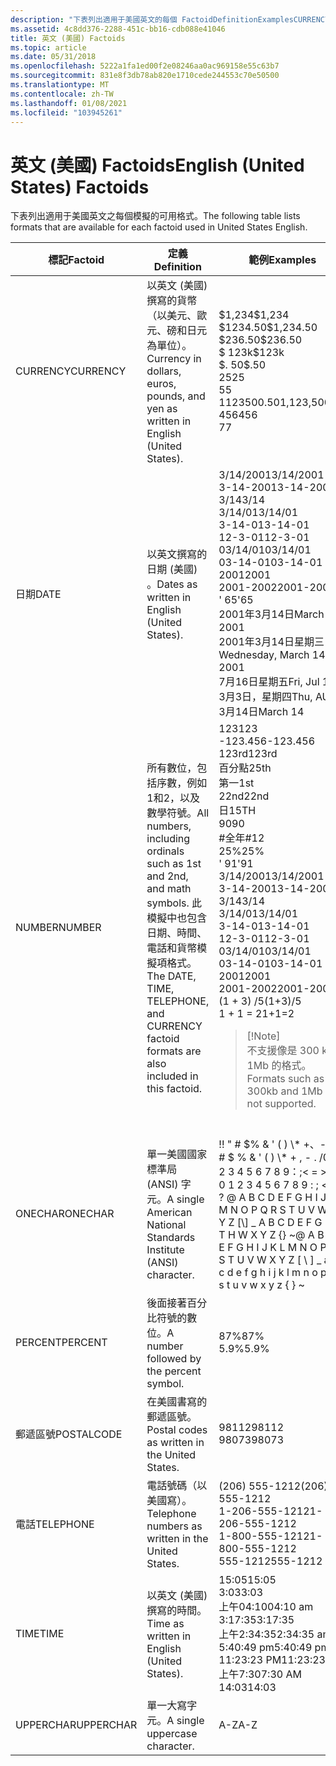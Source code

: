 ```yaml
---
description: "下表列出適用于美國英文的每個 FactoidDefinitionExamplesCURRENCYCurrency 的可用格式，以英文為單位（以英文為單位），以英文 (美國) . $ 1234 $ 1，234.50 $ 236.50 $ 123k $。 5025 5 1123500.50 456 7DATEDates （英文），以英文 (美國) .3/14/20013-14-20013/143/14/013-14-0112-3-0103/14/0103-14-0120012001-2002 ' 65March 14、2001Wednesday、三月14、2001Fri、七月16Thu、8月14日以及數學符號。 日期、123.456123 rd25th1st22nd15TH90 \\# 1225% ' 913/14/20013-14-20013/143/14/013-14-0112-3-0103/14/0103-14-0120012001-2002 (1 + 3) /51 + 1 = 2Note 的格式（例如 300 kb 和1mb）也包含在內。 ONECHARA 單一美國國家標準局 (ANSI) 字元。！ &\\#0034; \\# $% & ' ( ) \\* +、-。 /0 1 2 3 4 5 6 7 8 9：;< = >？ @ A B C D E F G H I J K L M N O P Q R S T U W X Y Z \\[ \\\\ \\] \\_ A B C d E F G H I A B c d E F D Q R S T U V W X y z {} ~ PERCENTA 數位，後面接著百分比符號。 87% 5.9% POSTALCODEPostal 代碼是在美國書寫。9811298073TELEPHONETelephone 在美國書寫的數位。 (206) 555-12121-206-555-12121-800-555-1212555-1212TIMETime （以英文 (）) 。 15:053:0304:10 am3：17：352：34： 35 am5： 30 pm11： PM7 單一大寫字元。A-Z "
ms.assetid: 4c8dd376-2288-451c-bb16-cdb088e41046
title: 英文 (美國) Factoids
ms.topic: article
ms.date: 05/31/2018
ms.openlocfilehash: 5222a1fa1ed00f2e08246aa0ac969158e55c63b7
ms.sourcegitcommit: 831e8f3db78ab820e1710cede244553c70e50500
ms.translationtype: MT
ms.contentlocale: zh-TW
ms.lasthandoff: 01/08/2021
ms.locfileid: "103945261"
---
```

# <a name="english-united-states-factoids"></a><span data-ttu-id="16a15-108">英文 (美國) Factoids</span><span class="sxs-lookup"><span data-stu-id="16a15-108">English (United States) Factoids</span></span>

<span data-ttu-id="16a15-109">下表列出適用于美國英文之每個模擬的可用格式。</span><span class="sxs-lookup"><span data-stu-id="16a15-109">The following table lists formats that are available for each factoid used in United States English.</span></span>



<table>
<colgroup>
<col style="width: 33%" />
<col style="width: 33%" />
<col style="width: 33%" />
</colgroup>
<thead>
<tr class="header">
<th><span data-ttu-id="16a15-110">標記</span><span class="sxs-lookup"><span data-stu-id="16a15-110">Factoid</span></span></th>
<th><span data-ttu-id="16a15-111">定義</span><span class="sxs-lookup"><span data-stu-id="16a15-111">Definition</span></span></th>
<th><span data-ttu-id="16a15-112">範例</span><span class="sxs-lookup"><span data-stu-id="16a15-112">Examples</span></span></th>
</tr>
</thead>
<tbody>
<tr class="odd">
<td><span data-ttu-id="16a15-113">CURRENCY</span><span class="sxs-lookup"><span data-stu-id="16a15-113">CURRENCY</span></span><br/></td>
<td><span data-ttu-id="16a15-114">以英文 (美國) 撰寫的貨幣（以美元、歐元、磅和日元為單位）。</span><span class="sxs-lookup"><span data-stu-id="16a15-114">Currency in dollars, euros, pounds, and yen as written in English (United States).</span></span><br/></td>
<td><span data-ttu-id="16a15-115">$1,234</span><span class="sxs-lookup"><span data-stu-id="16a15-115">$1,234</span></span><br/> <span data-ttu-id="16a15-116">$1234.50</span><span class="sxs-lookup"><span data-stu-id="16a15-116">$1,234.50</span></span><br/> <span data-ttu-id="16a15-117">$236.50</span><span class="sxs-lookup"><span data-stu-id="16a15-117">$236.50</span></span><br/> <span data-ttu-id="16a15-118">$ 123k</span><span class="sxs-lookup"><span data-stu-id="16a15-118">$123k</span></span><br/> <span data-ttu-id="16a15-119">$. 50</span><span class="sxs-lookup"><span data-stu-id="16a15-119">$.50</span></span><br/> <span data-ttu-id="16a15-120">25</span><span class="sxs-lookup"><span data-stu-id="16a15-120">25</span></span> <br/> <span data-ttu-id="16a15-121">5</span><span class="sxs-lookup"><span data-stu-id="16a15-121">5</span></span> <br/>  <span data-ttu-id="16a15-122">1123500.50</span><span class="sxs-lookup"><span data-stu-id="16a15-122">1,123,500.50</span></span><br/>  <span data-ttu-id="16a15-123">456</span><span class="sxs-lookup"><span data-stu-id="16a15-123">456</span></span><br/>  <span data-ttu-id="16a15-124">7</span><span class="sxs-lookup"><span data-stu-id="16a15-124">7</span></span><br/></td>
</tr>
<tr class="even">
<td><span data-ttu-id="16a15-125">日期</span><span class="sxs-lookup"><span data-stu-id="16a15-125">DATE</span></span><br/></td>
<td><span data-ttu-id="16a15-126">以英文撰寫的日期 (美國) 。</span><span class="sxs-lookup"><span data-stu-id="16a15-126">Dates as written in English (United States).</span></span><br/></td>
<td><span data-ttu-id="16a15-127">3/14/2001</span><span class="sxs-lookup"><span data-stu-id="16a15-127">3/14/2001</span></span><br/> <span data-ttu-id="16a15-128">3-14-2001</span><span class="sxs-lookup"><span data-stu-id="16a15-128">3-14-2001</span></span><br/> <span data-ttu-id="16a15-129">3/14</span><span class="sxs-lookup"><span data-stu-id="16a15-129">3/14</span></span><br/> <span data-ttu-id="16a15-130">3/14/01</span><span class="sxs-lookup"><span data-stu-id="16a15-130">3/14/01</span></span><br/> <span data-ttu-id="16a15-131">3-14-01</span><span class="sxs-lookup"><span data-stu-id="16a15-131">3-14-01</span></span><br/> <span data-ttu-id="16a15-132">12-3-01</span><span class="sxs-lookup"><span data-stu-id="16a15-132">12-3-01</span></span><br/> <span data-ttu-id="16a15-133">03/14/01</span><span class="sxs-lookup"><span data-stu-id="16a15-133">03/14/01</span></span><br/> <span data-ttu-id="16a15-134">03-14-01</span><span class="sxs-lookup"><span data-stu-id="16a15-134">03-14-01</span></span><br/> <span data-ttu-id="16a15-135">2001</span><span class="sxs-lookup"><span data-stu-id="16a15-135">2001</span></span><br/> <span data-ttu-id="16a15-136">2001-2002</span><span class="sxs-lookup"><span data-stu-id="16a15-136">2001-2002</span></span><br/> <span data-ttu-id="16a15-137">' 65</span><span class="sxs-lookup"><span data-stu-id="16a15-137">'65</span></span><br/> <span data-ttu-id="16a15-138">2001年3月14日</span><span class="sxs-lookup"><span data-stu-id="16a15-138">March 14, 2001</span></span><br/> <span data-ttu-id="16a15-139">2001年3月14日星期三</span><span class="sxs-lookup"><span data-stu-id="16a15-139">Wednesday, March 14, 2001</span></span><br/> <span data-ttu-id="16a15-140">7月16日星期五</span><span class="sxs-lookup"><span data-stu-id="16a15-140">Fri, Jul 16</span></span><br/> <span data-ttu-id="16a15-141">3月3日，星期四</span><span class="sxs-lookup"><span data-stu-id="16a15-141">Thu, AUG 3</span></span><br/> <span data-ttu-id="16a15-142">3月14日</span><span class="sxs-lookup"><span data-stu-id="16a15-142">March 14</span></span><br/></td>
</tr>
<tr class="odd">
<td><span data-ttu-id="16a15-143">NUMBER</span><span class="sxs-lookup"><span data-stu-id="16a15-143">NUMBER</span></span><br/></td>
<td><span data-ttu-id="16a15-144">所有數位，包括序數，例如1和2，以及數學符號。</span><span class="sxs-lookup"><span data-stu-id="16a15-144">All numbers, including ordinals such as 1st and 2nd, and math symbols.</span></span> <span data-ttu-id="16a15-145">此模擬中也包含日期、時間、電話和貨幣模擬項格式。</span><span class="sxs-lookup"><span data-stu-id="16a15-145">The DATE, TIME, TELEPHONE, and CURRENCY factoid formats are also included in this factoid.</span></span><br/></td>
<td><span data-ttu-id="16a15-146">123</span><span class="sxs-lookup"><span data-stu-id="16a15-146">123</span></span><br/> <span data-ttu-id="16a15-147">-123.456</span><span class="sxs-lookup"><span data-stu-id="16a15-147">-123.456</span></span><br/> <span data-ttu-id="16a15-148">123rd</span><span class="sxs-lookup"><span data-stu-id="16a15-148">123rd</span></span><br/> <span data-ttu-id="16a15-149">百分點</span><span class="sxs-lookup"><span data-stu-id="16a15-149">25th</span></span><br/> <span data-ttu-id="16a15-150">第一</span><span class="sxs-lookup"><span data-stu-id="16a15-150">1st</span></span><br/> <span data-ttu-id="16a15-151">22nd</span><span class="sxs-lookup"><span data-stu-id="16a15-151">22nd</span></span><br/> <span data-ttu-id="16a15-152">日</span><span class="sxs-lookup"><span data-stu-id="16a15-152">15TH</span></span><br/> <span data-ttu-id="16a15-153">90</span><span class="sxs-lookup"><span data-stu-id="16a15-153">90</span></span><br/> <span data-ttu-id="16a15-154">#全年</span><span class="sxs-lookup"><span data-stu-id="16a15-154">#12</span></span><br/> <span data-ttu-id="16a15-155">25%</span><span class="sxs-lookup"><span data-stu-id="16a15-155">25%</span></span><br/> <span data-ttu-id="16a15-156">' 91</span><span class="sxs-lookup"><span data-stu-id="16a15-156">'91</span></span><br/> <span data-ttu-id="16a15-157">3/14/2001</span><span class="sxs-lookup"><span data-stu-id="16a15-157">3/14/2001</span></span><br/> <span data-ttu-id="16a15-158">3-14-2001</span><span class="sxs-lookup"><span data-stu-id="16a15-158">3-14-2001</span></span><br/> <span data-ttu-id="16a15-159">3/14</span><span class="sxs-lookup"><span data-stu-id="16a15-159">3/14</span></span><br/> <span data-ttu-id="16a15-160">3/14/01</span><span class="sxs-lookup"><span data-stu-id="16a15-160">3/14/01</span></span><br/> <span data-ttu-id="16a15-161">3-14-01</span><span class="sxs-lookup"><span data-stu-id="16a15-161">3-14-01</span></span><br/> <span data-ttu-id="16a15-162">12-3-01</span><span class="sxs-lookup"><span data-stu-id="16a15-162">12-3-01</span></span><br/> <span data-ttu-id="16a15-163">03/14/01</span><span class="sxs-lookup"><span data-stu-id="16a15-163">03/14/01</span></span><br/> <span data-ttu-id="16a15-164">03-14-01</span><span class="sxs-lookup"><span data-stu-id="16a15-164">03-14-01</span></span><br/> <span data-ttu-id="16a15-165">2001</span><span class="sxs-lookup"><span data-stu-id="16a15-165">2001</span></span><br/> <span data-ttu-id="16a15-166">2001-2002</span><span class="sxs-lookup"><span data-stu-id="16a15-166">2001-2002</span></span><br/> <span data-ttu-id="16a15-167"> (1 + 3) /5</span><span class="sxs-lookup"><span data-stu-id="16a15-167">(1+3)/5</span></span><br/> <span data-ttu-id="16a15-168">1 + 1 = 2</span><span class="sxs-lookup"><span data-stu-id="16a15-168">1+1=2</span></span><br/>
<blockquote>
[!Note]<br />
<span data-ttu-id="16a15-169">不支援像是 300 kb 和1Mb 的格式。</span><span class="sxs-lookup"><span data-stu-id="16a15-169">Formats such as 300kb and 1Mb are not supported.</span></span>
</blockquote>
<br/></td>
</tr>
<tr class="even">
<td><span data-ttu-id="16a15-170">ONECHAR</span><span class="sxs-lookup"><span data-stu-id="16a15-170">ONECHAR</span></span><br/></td>
<td><span data-ttu-id="16a15-171">單一美國國家標準局 (ANSI) 字元。</span><span class="sxs-lookup"><span data-stu-id="16a15-171">A single American National Standards Institute (ANSI) character.</span></span><br/></td>
<td><span data-ttu-id="16a15-172">!</span><span class="sxs-lookup"><span data-stu-id="16a15-172">!</span></span> <span data-ttu-id="16a15-173">&quot; # $% & ' ( ) \* +、-。</span><span class="sxs-lookup"><span data-stu-id="16a15-173">&quot; # $ % & ' ( ) \* + , - .</span></span> <span data-ttu-id="16a15-174">/0 1 2 3 4 5 6 7 8 9：;< = >？</span><span class="sxs-lookup"><span data-stu-id="16a15-174">/ 0 1 2 3 4 5 6 7 8 9 : ; < = > ?</span></span> <span data-ttu-id="16a15-175">@ A B C D E F G H I J K L M N O P Q R S T U V W X Y Z [\] _ A B C D E F G H I J T H W X Y Z {} ~</span><span class="sxs-lookup"><span data-stu-id="16a15-175">@ A B C D E F G H I J K L M N O P Q R S T U V W X Y Z [ \ ] _ a b c d e f g h i j k l m n o p q r s t u v w x y z { } ~</span></span>    <br/></td>
</tr>
<tr class="odd">
<td><span data-ttu-id="16a15-176">PERCENT</span><span class="sxs-lookup"><span data-stu-id="16a15-176">PERCENT</span></span><br/></td>
<td><span data-ttu-id="16a15-177">後面接著百分比符號的數位。</span><span class="sxs-lookup"><span data-stu-id="16a15-177">A number followed by the percent symbol.</span></span><br/></td>
<td><span data-ttu-id="16a15-178">87%</span><span class="sxs-lookup"><span data-stu-id="16a15-178">87%</span></span><br/> <span data-ttu-id="16a15-179">5.9%</span><span class="sxs-lookup"><span data-stu-id="16a15-179">5.9%</span></span><br/></td>
</tr>
<tr class="even">
<td><span data-ttu-id="16a15-180">郵遞區號</span><span class="sxs-lookup"><span data-stu-id="16a15-180">POSTALCODE</span></span><br/></td>
<td><span data-ttu-id="16a15-181">在美國書寫的郵遞區號。</span><span class="sxs-lookup"><span data-stu-id="16a15-181">Postal codes as written in the United States.</span></span><br/></td>
<td><span data-ttu-id="16a15-182">98112</span><span class="sxs-lookup"><span data-stu-id="16a15-182">98112</span></span><br/> <span data-ttu-id="16a15-183">98073</span><span class="sxs-lookup"><span data-stu-id="16a15-183">98073</span></span><br/></td>
</tr>
<tr class="odd">
<td><span data-ttu-id="16a15-184">電話</span><span class="sxs-lookup"><span data-stu-id="16a15-184">TELEPHONE</span></span><br/></td>
<td><span data-ttu-id="16a15-185">電話號碼（以美國寫）。</span><span class="sxs-lookup"><span data-stu-id="16a15-185">Telephone numbers as written in the United States.</span></span><br/></td>
<td><span data-ttu-id="16a15-186"> (206) 555-1212</span><span class="sxs-lookup"><span data-stu-id="16a15-186">(206) 555-1212</span></span><br/> <span data-ttu-id="16a15-187">1-206-555-1212</span><span class="sxs-lookup"><span data-stu-id="16a15-187">1-206-555-1212</span></span><br/> <span data-ttu-id="16a15-188">1-800-555-1212</span><span class="sxs-lookup"><span data-stu-id="16a15-188">1-800-555-1212</span></span><br/> <span data-ttu-id="16a15-189">555-1212</span><span class="sxs-lookup"><span data-stu-id="16a15-189">555-1212</span></span><br/></td>
</tr>
<tr class="even">
<td><span data-ttu-id="16a15-190">TIME</span><span class="sxs-lookup"><span data-stu-id="16a15-190">TIME</span></span><br/></td>
<td><span data-ttu-id="16a15-191">以英文 (美國) 撰寫的時間。</span><span class="sxs-lookup"><span data-stu-id="16a15-191">Time as written in English (United States).</span></span><br/></td>
<td><span data-ttu-id="16a15-192">15:05</span><span class="sxs-lookup"><span data-stu-id="16a15-192">15:05</span></span><br/> <span data-ttu-id="16a15-193">3:03</span><span class="sxs-lookup"><span data-stu-id="16a15-193">3:03</span></span><br/> <span data-ttu-id="16a15-194">上午04:10</span><span class="sxs-lookup"><span data-stu-id="16a15-194">04:10 am</span></span><br/> <span data-ttu-id="16a15-195">3:17:35</span><span class="sxs-lookup"><span data-stu-id="16a15-195">3:17:35</span></span><br/> <span data-ttu-id="16a15-196">上午2:34:35</span><span class="sxs-lookup"><span data-stu-id="16a15-196">2:34:35 am</span></span><br/> <span data-ttu-id="16a15-197">5:40:49 pm</span><span class="sxs-lookup"><span data-stu-id="16a15-197">5:40:49 pm</span></span><br/> <span data-ttu-id="16a15-198">11:23:23 PM</span><span class="sxs-lookup"><span data-stu-id="16a15-198">11:23:23 PM</span></span><br/> <span data-ttu-id="16a15-199">上午7:30</span><span class="sxs-lookup"><span data-stu-id="16a15-199">7:30 AM</span></span><br/> <span data-ttu-id="16a15-200">14:03</span><span class="sxs-lookup"><span data-stu-id="16a15-200">14:03</span></span><br/></td>
</tr>
<tr class="odd">
<td><span data-ttu-id="16a15-201">UPPERCHAR</span><span class="sxs-lookup"><span data-stu-id="16a15-201">UPPERCHAR</span></span><br/></td>
<td><span data-ttu-id="16a15-202">單一大寫字元。</span><span class="sxs-lookup"><span data-stu-id="16a15-202">A single uppercase character.</span></span><br/></td>
<td><span data-ttu-id="16a15-203">A-Z</span><span class="sxs-lookup"><span data-stu-id="16a15-203">A-Z</span></span><br/></td>
</tr>
</tbody>
</table>



 

 

 




